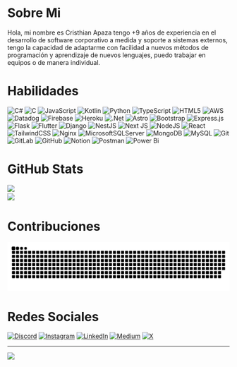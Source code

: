 # Sobre Mi
Hola, mi nombre es Cristhian Apaza tengo +9 años de experiencia en el desarrollo de software corporativo a medida y soporte a sistemas externos, tengo la capacidad de adaptarme con facilidad a nuevos métodos de programación y aprendizaje de nuevos lenguajes, puedo trabajar en equipos o de manera individual.

# Habilidades
![C#](https://img.shields.io/badge/c%23-%23239120.svg?style=for-the-badge&logo=csharp&logoColor=white) ![C](https://img.shields.io/badge/c-%2300599C.svg?style=for-the-badge&logo=c&logoColor=white) ![JavaScript](https://img.shields.io/badge/javascript-%23323330.svg?style=for-the-badge&logo=javascript&logoColor=%23F7DF1E) ![Kotlin](https://img.shields.io/badge/kotlin-%237F52FF.svg?style=for-the-badge&logo=kotlin&logoColor=white) ![Python](https://img.shields.io/badge/python-3670A0?style=for-the-badge&logo=python&logoColor=ffdd54) ![TypeScript](https://img.shields.io/badge/typescript-%23007ACC.svg?style=for-the-badge&logo=typescript&logoColor=white) ![HTML5](https://img.shields.io/badge/html5-%23E34F26.svg?style=for-the-badge&logo=html5&logoColor=white) ![AWS](https://img.shields.io/badge/AWS-%23FF9900.svg?style=for-the-badge&logo=amazon-aws&logoColor=white) ![Datadog](https://img.shields.io/badge/datadog-%23632CA6.svg?style=for-the-badge&logo=datadog&logoColor=white) ![Firebase](https://img.shields.io/badge/firebase-%23039BE5.svg?style=for-the-badge&logo=firebase) ![Heroku](https://img.shields.io/badge/heroku-%23430098.svg?style=for-the-badge&logo=heroku&logoColor=white) ![.Net](https://img.shields.io/badge/.NET-5C2D91?style=for-the-badge&logo=.net&logoColor=white) ![Astro](https://img.shields.io/badge/astro-%232C2052.svg?style=for-the-badge&logo=astro&logoColor=white) ![Bootstrap](https://img.shields.io/badge/bootstrap-%238511FA.svg?style=for-the-badge&logo=bootstrap&logoColor=white) ![Express.js](https://img.shields.io/badge/express.js-%23404d59.svg?style=for-the-badge&logo=express&logoColor=%2361DAFB) ![Flask](https://img.shields.io/badge/flask-%23000.svg?style=for-the-badge&logo=flask&logoColor=white) ![Flutter](https://img.shields.io/badge/Flutter-%2302569B.svg?style=for-the-badge&logo=Flutter&logoColor=white) ![Django](https://img.shields.io/badge/django-%23092E20.svg?style=for-the-badge&logo=django&logoColor=white) ![NestJS](https://img.shields.io/badge/nestjs-%23E0234E.svg?style=for-the-badge&logo=nestjs&logoColor=white) ![Next JS](https://img.shields.io/badge/Next-black?style=for-the-badge&logo=next.js&logoColor=white) ![NodeJS](https://img.shields.io/badge/node.js-6DA55F?style=for-the-badge&logo=node.js&logoColor=white) ![React](https://img.shields.io/badge/react-%2320232a.svg?style=for-the-badge&logo=react&logoColor=%2361DAFB) ![TailwindCSS](https://img.shields.io/badge/tailwindcss-%2338B2AC.svg?style=for-the-badge&logo=tailwind-css&logoColor=white) ![Nginx](https://img.shields.io/badge/nginx-%23009639.svg?style=for-the-badge&logo=nginx&logoColor=white) ![MicrosoftSQLServer](https://img.shields.io/badge/Microsoft%20SQL%20Server-CC2927?style=for-the-badge&logo=microsoft%20sql%20server&logoColor=white) ![MongoDB](https://img.shields.io/badge/MongoDB-%234ea94b.svg?style=for-the-badge&logo=mongodb&logoColor=white) ![MySQL](https://img.shields.io/badge/mysql-4479A1.svg?style=for-the-badge&logo=mysql&logoColor=white) ![Git](https://img.shields.io/badge/git-%23F05033.svg?style=for-the-badge&logo=git&logoColor=white) ![GitLab](https://img.shields.io/badge/gitlab-%23181717.svg?style=for-the-badge&logo=gitlab&logoColor=white) ![GitHub](https://img.shields.io/badge/github-%23121011.svg?style=for-the-badge&logo=github&logoColor=white) ![Notion](https://img.shields.io/badge/Notion-%23000000.svg?style=for-the-badge&logo=notion&logoColor=white) ![Postman](https://img.shields.io/badge/Postman-FF6C37?style=for-the-badge&logo=postman&logoColor=white) ![Power Bi](https://img.shields.io/badge/power_bi-F2C811?style=for-the-badge&logo=powerbi&logoColor=black)

# GitHub Stats
![](https://github-readme-stats.vercel.app/api?username=el-babas&theme=highcontrast&hide_border=false&include_all_commits=true&count_private=true)<br/>
![](https://github-readme-stats.vercel.app/api/top-langs/?username=el-babas&theme=highcontrast&hide_border=false&include_all_commits=true&count_private=true&layout=compact&langs_count=10)<br/>


# Contribuciones
<picture>
  <source media="(prefers-color-scheme: dark)" srcset="https://raw.githubusercontent.com/el-babas/el-babas/output/github-contribution-grid-snake-dark.svg">
  <source media="(prefers-color-scheme: light)" srcset="https://raw.githubusercontent.com/el-babas/el-babas/output/github-contribution-grid-snake.svg">
  <img alt="github contribution grid snake animation" src="https://raw.githubusercontent.com/el-babas/el-babas/output/github-contribution-grid-snake.svg">
</picture>

# Redes Sociales
[![Discord](https://img.shields.io/badge/Discord-%237289DA.svg?logo=discord&logoColor=white)](https://discord.gg/889305881265721344) [![Instagram](https://img.shields.io/badge/Instagram-%23E4405F.svg?logo=Instagram&logoColor=white)](https://instagram.com/@cristhian.cjaa) [![LinkedIn](https://img.shields.io/badge/LinkedIn-%230077B5.svg?logo=linkedin&logoColor=white)](https://linkedin.com/in/cristhian-apaza) [![Medium](https://img.shields.io/badge/Medium-12100E?logo=medium&logoColor=white)](https://medium.com/@@cristhian.cjaa) [![X](https://img.shields.io/badge/X-black.svg?logo=X&logoColor=white)](https://x.com/CristhianJos11) 

---
[![](https://visitcount.itsvg.in/api?id=el-babas&icon=0&color=0)](https://visitcount.itsvg.in)

<!-- Proudly created with GPRM ( https://gprm.itsvg.in ) -->
